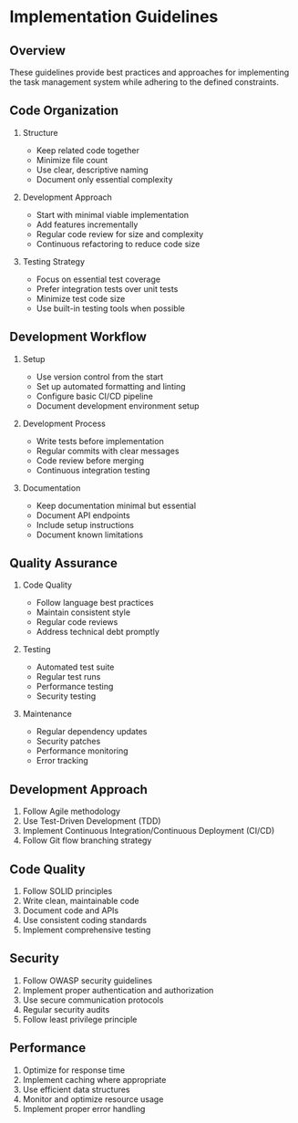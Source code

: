 # Implementation Guidelines

## Overview
These guidelines provide best practices and approaches for implementing the task management system while adhering to the defined constraints.

## Code Organization
1. Structure
   - Keep related code together
   - Minimize file count
   - Use clear, descriptive naming
   - Document only essential complexity

2. Development Approach
   - Start with minimal viable implementation
   - Add features incrementally
   - Regular code review for size and complexity
   - Continuous refactoring to reduce code size

3. Testing Strategy
   - Focus on essential test coverage
   - Prefer integration tests over unit tests
   - Minimize test code size
   - Use built-in testing tools when possible

## Development Workflow
1. Setup
   - Use version control from the start
   - Set up automated formatting and linting
   - Configure basic CI/CD pipeline
   - Document development environment setup

2. Development Process
   - Write tests before implementation
   - Regular commits with clear messages
   - Code review before merging
   - Continuous integration testing

3. Documentation
   - Keep documentation minimal but essential
   - Document API endpoints
   - Include setup instructions
   - Document known limitations

## Quality Assurance
1. Code Quality
   - Follow language best practices
   - Maintain consistent style
   - Regular code reviews
   - Address technical debt promptly

2. Testing
   - Automated test suite
   - Regular test runs
   - Performance testing
   - Security testing

3. Maintenance
   - Regular dependency updates
   - Security patches
   - Performance monitoring
   - Error tracking

## Development Approach
1. Follow Agile methodology
2. Use Test-Driven Development (TDD)
3. Implement Continuous Integration/Continuous Deployment (CI/CD)
4. Follow Git flow branching strategy

## Code Quality
1. Follow SOLID principles
2. Write clean, maintainable code
3. Document code and APIs
4. Use consistent coding standards
5. Implement comprehensive testing

## Security
1. Follow OWASP security guidelines
2. Implement proper authentication and authorization
3. Use secure communication protocols
4. Regular security audits
5. Follow least privilege principle

## Performance
1. Optimize for response time
2. Implement caching where appropriate
3. Use efficient data structures
4. Monitor and optimize resource usage
5. Implement proper error handling 
